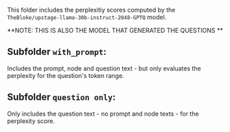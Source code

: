 This folder includes the perplexitiy scores computed by the
`TheBloke/upstage-llama-30b-instruct-2048-GPTQ`
model.

**NOTE: THIS IS ALSO THE MODEL THAT GENERATED THE QUESTIONS **


## Subfolder `with_prompt`:

Includes the prompt, node and question text - but only evaluates the perplexity for the question's token range.

## Subfolder `question only`:

Only includes the question text - no prompt and node texts - for the perplexity score.